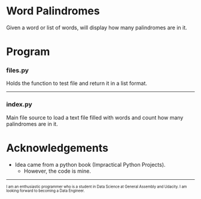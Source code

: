 # Word Palindromes
Given a word or list of words, will display how many palindromes are in it.

# Program
### files.py

Holds the function to test file and return it in a list format.

---

### index.py

Main file source to load a text file filled with words and count how many palindromes are in it.

# Acknowledgements
* Idea came from a python book (Impractical Python Projects).
  * However, the code is mine.

---

<sub><sub>I am an enthusiastic programmer who is a student in Data Science at General Assembly and Udacity. I am looking forward to becoming a Data Engineer.</sub></sub>
